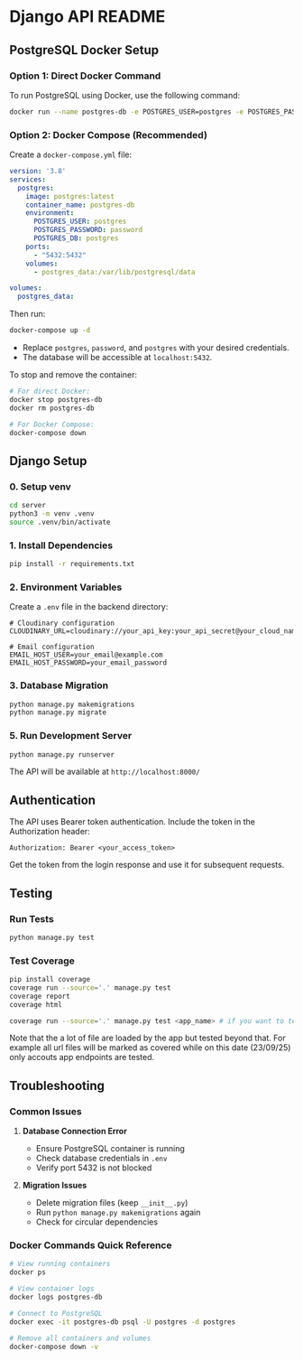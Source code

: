 # Django API README

## PostgreSQL Docker Setup

### Option 1: Direct Docker Command
To run PostgreSQL using Docker, use the following command:

```bash
docker run --name postgres-db -e POSTGRES_USER=postgres -e POSTGRES_PASSWORD=password -e POSTGRES_DB=postgres -p 5432:5432 -d postgres
```

### Option 2: Docker Compose (Recommended)
Create a `docker-compose.yml` file:

```yaml
version: '3.8'
services:
  postgres:
    image: postgres:latest
    container_name: postgres-db
    environment:
      POSTGRES_USER: postgres
      POSTGRES_PASSWORD: password
      POSTGRES_DB: postgres
    ports:
      - "5432:5432"
    volumes:
      - postgres_data:/var/lib/postgresql/data

volumes:
  postgres_data:
```

Then run:
```bash
docker-compose up -d
```

- Replace `postgres`, `password`, and `postgres` with your desired credentials.
- The database will be accessible at `localhost:5432`.

To stop and remove the container:

```bash
# For direct Docker:
docker stop postgres-db
docker rm postgres-db

# For Docker Compose:
docker-compose down
```

## Django Setup

### 0. Setup venv
```bash
cd server
python3 -m venv .venv
source .venv/bin/activate
```

### 1. Install Dependencies
```bash
pip install -r requirements.txt
```

### 2. Environment Variables
Create a `.env` file in the backend directory:

```env
# Cloudinary configuration
CLOUDINARY_URL=cloudinary://your_api_key:your_api_secret@your_cloud_name

# Email configuration
EMAIL_HOST_USER=your_email@example.com
EMAIL_HOST_PASSWORD=your_email_password
```

### 3. Database Migration
```bash
python manage.py makemigrations
python manage.py migrate
```

### 5. Run Development Server
```bash
python manage.py runserver
```

The API will be available at `http://localhost:8000/`

## Authentication

The API uses Bearer token authentication. Include the token in the Authorization header:

```
Authorization: Bearer <your_access_token>
```

Get the token from the login response and use it for subsequent requests.

## Testing

### Run Tests
```bash
python manage.py test
```

### Test Coverage
```bash
pip install coverage
coverage run --source='.' manage.py test
coverage report
coverage html

coverage run --source='.' manage.py test <app_name> # if you want to test a particular app
```

Note that the a lot of file are loaded by the app but tested beyond that. 
For example all url files will be marked as covered while on this date (23/09/25) only accouts app endpoints are tested.

## Troubleshooting

### Common Issues

1. **Database Connection Error**
   - Ensure PostgreSQL container is running
   - Check database credentials in `.env`
   - Verify port 5432 is not blocked

3. **Migration Issues**
   - Delete migration files (keep `__init__.py`)
   - Run `python manage.py makemigrations` again
   - Check for circular dependencies

### Docker Commands Quick Reference

```bash
# View running containers
docker ps

# View container logs
docker logs postgres-db

# Connect to PostgreSQL
docker exec -it postgres-db psql -U postgres -d postgres

# Remove all containers and volumes
docker-compose down -v
```

